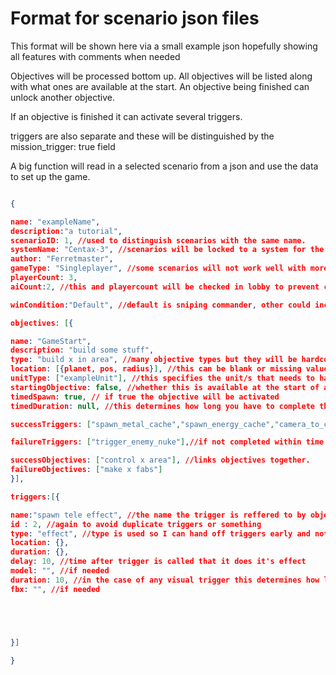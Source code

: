 # Format for scenario json files

This format will be shown here via a small example json hopefully showing all features with comments when needed

Objectives will be processed bottom up. All objectives will be listed along with what ones are available at the start. An objective being finished can unlock another objective.

If an objective is finished it can activate several triggers.

triggers are also separate and these will be distinguished by the mission_trigger: true field

A big function will read in a selected scenario from a json and use the data to set up the game.

```json

{

name: "exampleName",
description:"a tutorial",
scenarioID: 1, //used to distinguish scenarios with the same name.
systemName: "Centax-3", //scenarios will be locked to a system for the most part
author: "Ferretmaster",
gameType: "Singleplayer", //some scenarios will not work well with more people or require certain properties
playerCount: 3,
aiCount:2, //this and playercount will be checked in lobby to prevent crashes hopefully

winCondition:"Default", //default is sniping commander, other could include KOTH, Assasination(killing a different units to win), or objectives, where you win after completing a certain objective

objectives: [{

name: "GameStart",
description: "build some stuff",
type: "build x in area", //many objective types but they will be hardcoded
location: [{planet, pos, radius}], //this can be blank or missing values depending on what is needed.
unitType: ["exampleUnit"], //this specifies the unit/s that needs to have action taken with.
startingObjective: false, //whether this is available at the start of a match
timedSpawn: true, // if true the objective will be activated 
timedDuration: null, //this determines how long you have to complete the objective. if not complete a different set of triggers happens

successTriggers: ["spawn_metal_cache","spawn_energy_cache","camera_to_caches"], //if objective completed within given time these triggers will activate by searching through the trigger list for these names.

failureTriggers: ["trigger_enemy_nuke"],//if not completed within time triggers

successObjectives: ["control x area"], //links objectives together.
failureObjectives: ["make x fabs"]
}],

triggers:[{

name:"spawn tele effect", //the name the trigger is reffered to by objectives/other places
id : 2, //again to avoid duplicate triggers or something
type: "effect", //type is used so I can hand off triggers early and not have a massive reader function.
location: {},
duration: {},
delay: 10, //time after trigger is called that it does it's effect
model: "", //if needed
duration: 10, //in the case of any visual trigger this determines how long it is displayed to the player
fbx: "", //if needed





}]

}
```
